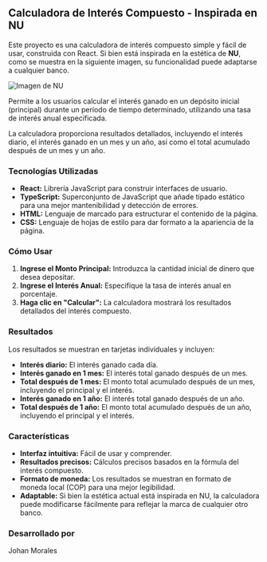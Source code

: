 ## Calculadora de Interés Compuesto - Inspirada en NU

Este proyecto es una calculadora de interés compuesto simple y fácil de usar, construida con React.  Si bien está inspirada en la estética de **NU**, como se muestra en la siguiente imagen, su funcionalidad puede adaptarse a cualquier banco.

![Imagen de NU](https://blog.nu.com.mx/wp-content/uploads/2023/05/BlogNu_HEADER-1.jpg)

Permite a los usuarios calcular el interés ganado en un depósito inicial (principal) durante un período de tiempo determinado, utilizando una tasa de interés anual especificada. 

La calculadora proporciona resultados detallados, incluyendo el interés diario, el interés ganado en un mes y un año, así como el total acumulado después de un mes y un año.

### Tecnologías Utilizadas

* **React:** Librería JavaScript para construir interfaces de usuario.
* **TypeScript:** Superconjunto de JavaScript que añade tipado estático para una mejor mantenibilidad y detección de errores.
* **HTML:** Lenguaje de marcado para estructurar el contenido de la página.
* **CSS:** Lenguaje de hojas de estilo para dar formato a la apariencia de la página.

### Cómo Usar

1. **Ingrese el Monto Principal:** Introduzca la cantidad inicial de dinero que desea depositar.
2. **Ingrese el Interés Anual:** Especifique la tasa de interés anual en porcentaje.
3. **Haga clic en "Calcular":** La calculadora mostrará los resultados detallados del interés compuesto.

### Resultados

Los resultados se muestran en tarjetas individuales y  incluyen:

* **Interés diario:** El interés ganado cada día.
* **Interés ganado en 1 mes:** El interés total ganado después de un mes.
* **Total después de 1 mes:** El monto total acumulado después de un mes, incluyendo el principal y el interés.
* **Interés ganado en 1 año:** El interés total ganado después de un año.
* **Total después de 1 año:** El monto total acumulado después de un año, incluyendo el principal y el interés.

### Características

* **Interfaz intuitiva:** Fácil de usar y comprender.
* **Resultados precisos:** Cálculos precisos basados en la fórmula del interés compuesto.
* **Formato de moneda:** Los resultados se muestran en formato de moneda local (COP) para una mejor legibilidad.
* **Adaptable:** Si bien la estética actual está inspirada en NU, la calculadora puede modificarse fácilmente para reflejar la marca de cualquier otro banco.

### Desarrollado por

Johan Morales
